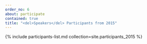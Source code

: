 ```yaml
---
order_no: 6
about: participate
contained: true
title: "<del>Speakers</del> Participants from 2015"
---
```


{% include participants-list.md collection=site.participants_2015 %}

